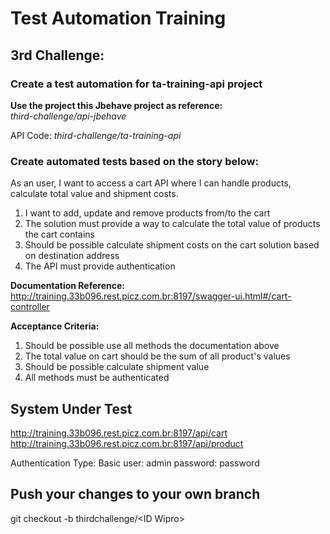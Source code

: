 # Test Automation Training

## 3rd Challenge:

### Create a test automation for ta-training-api project

**Use the project this Jbehave project as reference:**  
*third-challenge/api-jbehave*   

API Code: *third-challenge/ta-training-api*

### Create automated tests based on the story below:

As an user, I want to access a cart API where I can handle products, calculate total value and shipment costs.
1. I want to add, update and remove products from/to the cart
2. The solution must provide a way to calculate the total value of products the cart contains
3. Should be possible calculate shipment costs on the cart solution based on destination address
4. The API must provide authentication

**Documentation Reference:**
http://training.33b096.rest.picz.com.br:8197/swagger-ui.html#/cart-controller

**Acceptance Criteria:**
1. Should be possible use all methods the documentation above
2. The total value on cart should be the sum of all product's values
3. Should be possible calculate shipment value
4. All methods must be authenticated

## System Under Test
http://training.33b096.rest.picz.com.br:8197/api/cart
http://training.33b096.rest.picz.com.br:8197/api/product

Authentication Type: Basic
user: admin
password: password


## Push your changes to your own branch
git checkout -b thirdchallenge/\<ID Wipro\>

